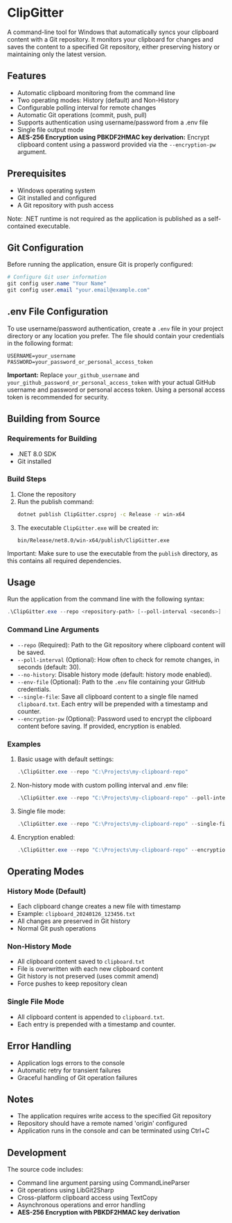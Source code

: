 # ClipGitter

A command-line tool for Windows that automatically syncs your clipboard content with a Git repository. It monitors your clipboard for changes and saves the content to a specified Git repository, either preserving history or maintaining only the latest version.

## Features

- Automatic clipboard monitoring from the command line
- Two operating modes: History (default) and Non-History
- Configurable polling interval for remote changes
- Automatic Git operations (commit, push, pull)
- Supports authentication using username/password from a .env file
- Single file output mode
- **AES-256 Encryption using PBKDF2HMAC key derivation:** Encrypt clipboard content using a password provided via the `--encryption-pw` argument.

## Prerequisites

- Windows operating system
- Git installed and configured
- A Git repository with push access

Note: .NET runtime is not required as the application is published as a self-contained executable.

## Git Configuration

Before running the application, ensure Git is properly configured:

```powershell
# Configure Git user information
git config user.name "Your Name"
git config user.email "your.email@example.com"
```

## .env File Configuration

To use username/password authentication, create a `.env` file in your project directory or any location you prefer. The file should contain your credentials in the following format:

```
USERNAME=your_username
PASSWORD=your_password_or_personal_access_token
```

**Important:** Replace `your_github_username` and `your_github_password_or_personal_access_token` with your actual GitHub username and password or personal access token. Using a personal access token is recommended for security.

## Building from Source

### Requirements for Building
- .NET 8.0 SDK
- Git installed

### Build Steps

1. Clone the repository
2. Run the publish command:
   ```bash
   dotnet publish ClipGitter.csproj -c Release -r win-x64
   ```
3. The executable `ClipGitter.exe` will be created in:
   ```
   bin/Release/net8.0/win-x64/publish/ClipGitter.exe
   ```

Important: Make sure to use the executable from the `publish` directory, as this contains all required dependencies.

## Usage

Run the application from the command line with the following syntax:

```powershell
.\ClipGitter.exe --repo <repository-path> [--poll-interval <seconds>] [--no-history] [--env-file <path_to_env_file>] [--single-file] [--encryption-pw <password>]
```

### Command Line Arguments

- `--repo` (Required): Path to the Git repository where clipboard content will be saved.
- `--poll-interval` (Optional): How often to check for remote changes, in seconds (default: 30).
- `--no-history`: Disable history mode (default: history mode enabled).
- `--env-file` (Optional): Path to the `.env` file containing your GitHub credentials.
- `--single-file`: Save all clipboard content to a single file named `clipboard.txt`. Each entry will be prepended with a timestamp and counter.
- `--encryption-pw` (Optional): Password used to encrypt the clipboard content before saving.  If provided, encryption is enabled.

### Examples

1. Basic usage with default settings:
   ```powershell
   .\ClipGitter.exe --repo "C:\Projects\my-clipboard-repo"
   ```

2. Non-history mode with custom polling interval and .env file:
   ```powershell
   .\ClipGitter.exe --repo "C:\Projects\my-clipboard-repo" --poll-interval 45 --no-history --env-file "C:\path\to\your\.env\file"
   ```

3. Single file mode:
   ```powershell
   .\ClipGitter.exe --repo "C:\Projects\my-clipboard-repo" --single-file
   ```

4. Encryption enabled:
   ```powershell
   .\ClipGitter.exe --repo "C:\Projects\my-clipboard-repo" --encryption-pw "MySecretPassword"
   ```

## Operating Modes

### History Mode (Default)
- Each clipboard change creates a new file with timestamp
- Example: `clipboard_20240126_123456.txt`
- All changes are preserved in Git history
- Normal Git push operations

### Non-History Mode
- All clipboard content saved to `clipboard.txt`
- File is overwritten with each new clipboard content
- Git history is not preserved (uses commit amend)
- Force pushes to keep repository clean

### Single File Mode
- All clipboard content is appended to `clipboard.txt`.
- Each entry is prepended with a timestamp and counter.

## Error Handling

- Application logs errors to the console
- Automatic retry for transient failures
- Graceful handling of Git operation failures

## Notes

- The application requires write access to the specified Git repository
- Repository should have a remote named 'origin' configured
- Application runs in the console and can be terminated using Ctrl+C

## Development

The source code includes:
- Command line argument parsing using CommandLineParser
- Git operations using LibGit2Sharp
- Cross-platform clipboard access using TextCopy
- Asynchronous operations and error handling
- **AES-256 Encryption with PBKDF2HMAC key derivation**
